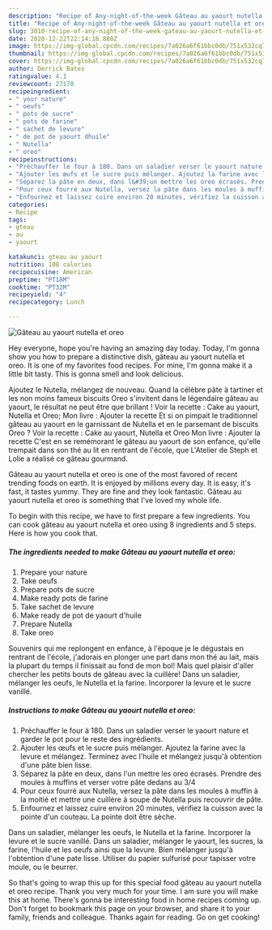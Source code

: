 ```yaml
---
description: "Recipe of Any-night-of-the-week Gâteau au yaourt nutella et oreo"
title: "Recipe of Any-night-of-the-week Gâteau au yaourt nutella et oreo"
slug: 3010-recipe-of-any-night-of-the-week-gateau-au-yaourt-nutella-et-oreo
date: 2020-12-22T22:14:16.880Z
image: https://img-global.cpcdn.com/recipes/7a026a6f61bbc0db/751x532cq70/gateau-au-yaourt-nutella-et-oreo-photo-principale-de-la-recette.jpg
thumbnail: https://img-global.cpcdn.com/recipes/7a026a6f61bbc0db/751x532cq70/gateau-au-yaourt-nutella-et-oreo-photo-principale-de-la-recette.jpg
cover: https://img-global.cpcdn.com/recipes/7a026a6f61bbc0db/751x532cq70/gateau-au-yaourt-nutella-et-oreo-photo-principale-de-la-recette.jpg
author: Derrick Bates
ratingvalue: 4.1
reviewcount: 27170
recipeingredient:
- " your nature"
- " oeufs"
- " pots de sucre"
- " pots de farine"
- " sachet de levure"
- " de pot de yaourt dhuile"
- " Nutella"
- " oreo"
recipeinstructions:
- "Préchauffer le four à 180. Dans un saladier verser le yaourt nature et garder le pot pour le reste des ingrédients."
- "Ajouter les œufs et le sucre puis mélanger. Ajoutez la farine avec la levure et mélangez. Terminez avec l&#39;huile et mélangez jusqu&#39;à obtention d&#39;une pâte bien lisse."
- "Séparez la pâte en deux, dans l&#39;un mettre les oreo écrasés. Prendre des moules à muffins et verser votre pâte dedans au 3/4"
- "Pour ceux fourré aux Nutella, versez la pâte dans les moules à muffin à la moitié et mettre une cuillère à soupe de Nutella puis recouvrir de pâte."
- "Enfournez et laissez cuire environ 20 minutes, vérifiez la cuisson avec la pointe d&#39;un couteau. La pointe doit être sèche."
categories:
- Recipe
tags:
- gteau
- au
- yaourt

katakunci: gteau au yaourt 
nutrition: 108 calories
recipecuisine: American
preptime: "PT18M"
cooktime: "PT32M"
recipeyield: "4"
recipecategory: Lunch

---
```



![Gâteau au yaourt nutella et oreo](https://img-global.cpcdn.com/recipes/7a026a6f61bbc0db/751x532cq70/gateau-au-yaourt-nutella-et-oreo-photo-principale-de-la-recette.jpg)

Hey everyone, hope you're having an amazing day today. Today, I'm gonna show you how to prepare a distinctive dish, gâteau au yaourt nutella et oreo. It is one of my favorites food recipes. For mine, I'm gonna make it a little bit tasty. This is gonna smell and look delicious.

Ajoutez le Nutella, mélangez de nouveau. Quand la célèbre pâte à tartiner et les non moins fameux biscuits Oreo s&#39;invitent dans le légendaire gâteau au yaourt, le résultat ne peut être que brillant ! Voir la recette : Cake au yaourt, Nutella et Oreo; Mon livre : Ajouter la recette Et si on pimpait le traditionnel gâteau au yaourt en le garnissant de Nutella et en le parsemant de biscuits Oreo ? Voir la recette : Cake au yaourt, Nutella et Oreo Mon livre : Ajouter la recette C&#39;est en se remémorant le gâteau au yaourt de son enfance, qu&#39;elle trempait dans son thé au lit en rentrant de l&#39;école, que L&#39;Atelier de Steph et Lolie a réalisé ce gâteau gourmand.

Gâteau au yaourt nutella et oreo is one of the most favored of recent trending foods on earth. It is enjoyed by millions every day. It is easy, it's fast, it tastes yummy. They are fine and they look fantastic. Gâteau au yaourt nutella et oreo is something that I've loved my whole life.


To begin with this recipe, we have to first prepare a few ingredients. You can cook gâteau au yaourt nutella et oreo using 8 ingredients and 5 steps. Here is how you cook that.

<!--inarticleads1-->

##### The ingredients needed to make Gâteau au yaourt nutella et oreo:

1. Prepare  your nature
1. Take  oeufs
1. Prepare  pots de sucre
1. Make ready  pots de farine
1. Take  sachet de levure
1. Make ready  de pot de yaourt d&#39;huile
1. Prepare  Nutella
1. Take  oreo


Souvenirs qui me replongent en enfance, à l&#39;époque je le dégustais en rentrant de l&#39;école, j&#39;adorais en plonger une part dans mon thé au lait, mais la plupart du temps il finissait au fond de mon bol! Mais quel plaisir d&#39;aller chercher les petits bouts de gâteau avec la cuillère! Dans un saladier, mélanger les oeufs, le Nutella et la farine. Incorporer la levure et le sucre vanillé. 

<!--inarticleads2-->

##### Instructions to make Gâteau au yaourt nutella et oreo:

1. Préchauffer le four à 180. Dans un saladier verser le yaourt nature et garder le pot pour le reste des ingrédients.
1. Ajouter les œufs et le sucre puis mélanger. Ajoutez la farine avec la levure et mélangez. Terminez avec l&#39;huile et mélangez jusqu&#39;à obtention d&#39;une pâte bien lisse.
1. Séparez la pâte en deux, dans l&#39;un mettre les oreo écrasés. Prendre des moules à muffins et verser votre pâte dedans au 3/4
1. Pour ceux fourré aux Nutella, versez la pâte dans les moules à muffin à la moitié et mettre une cuillère à soupe de Nutella puis recouvrir de pâte.
1. Enfournez et laissez cuire environ 20 minutes, vérifiez la cuisson avec la pointe d&#39;un couteau. La pointe doit être sèche.


Dans un saladier, mélanger les oeufs, le Nutella et la farine. Incorporer la levure et le sucre vanillé. Dans un saladier, mélanger le yaourt, les sucres, la farine, l&#39;huile et les oeufs ainsi que la levure. Bien mélanger jusqu&#39;à l&#39;obtention d&#39;une pate lisse. Utiliser du papier sulfurisé pour tapisser votre moule, ou le beurrer. 

So that's going to wrap this up for this special food gâteau au yaourt nutella et oreo recipe. Thank you very much for your time. I am sure you will make this at home. There's gonna be interesting food in home recipes coming up. Don't forget to bookmark this page on your browser, and share it to your family, friends and colleague. Thanks again for reading. Go on get cooking!
